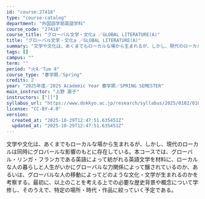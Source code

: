 ```yaml
---
id: "course:27418"
type: "course-catalog"
department: "外国語学部英語学科"
course_code: "27418"
course_title: "グローバル文学・文化a ／GLOBAL LITERATURE(A)"
title: "グローバル文学・文化a ／GLOBAL LITERATURE(A)"
summary: "文学や文化は、あくまでもローカルな場から生まれるが、しかし、現代のローカルは同時にグロバールな影響のもとに存在している。本コースでは、グローバル・リンガ・フランカである英語によって紡がれる英語文学を材料に、ローカルな人の暮らしと人生がいかに…"
tags: []
campus: ""
term: ""
period: "火4／Tue 4"
course_type: "春学期／Spring"
credits: 2
year: "2025年度／2025 Academic Year 春学期／SPRING SEMESTER"
main_instructor: "上野 直子"
instructors: ["[]"]
syllabus_url: "https://www.dokkyo.ac.jp/research/syllabus/2025/0102/0102_27418_ja_JP.html"
license: "CC-BY-4.0"
version:
  created_at: "2025-10-29T12:47:51.635451Z"
  updated_at: "2025-10-29T12:47:51.635451Z"
---
```

文学や文化は、あくまでもローカルな場から生まれるが、しかし、現代のローカルは同時にグロバールな影響のもとに存在している。本コースでは、グローバル・リンガ・フランカである英語によって紡がれる英語文学を材料に、ローカルな人の暮らしと人生がいかにグローバルな力関係によって醸されているのか、あるいは、グローバルな人の移動によってどのような文化・文学が生まれるのかを考察する。最初に、以上のことを考える上での必要な歴史背景や概念について学修し、そのうえで、特定の場所・時代・作品に絞っていく予定である。
